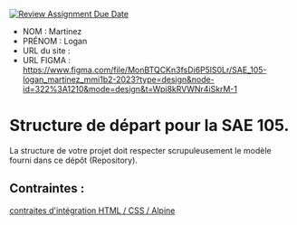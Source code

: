 [![Review Assignment Due Date](https://classroom.github.com/assets/deadline-readme-button-24ddc0f5d75046c5622901739e7c5dd533143b0c8e959d652212380cedb1ea36.svg)](https://classroom.github.com/a/kGMeGFDJ)
- NOM : Martinez
- PRÉNOM : Logan
- URL du site :
- URL FIGMA : https://www.figma.com/file/MonBTQCKn3fsDi6P5lS0Lr/SAE_105-logan_martinez_mmi1b2-2023?type=design&node-id=322%3A1210&mode=design&t=Wpi8kRVWNr4iSkrM-1

# Structure de départ pour la SAE 105.

La structure de votre projet doit respecter scrupuleusement le modèle fourni dans ce dépôt (Repository).

## Contraintes :
[contraites d'intégration HTML / CSS / Alpine](https://moodle.univ-fcomte.fr/mod/page/view.php?id=645799)
